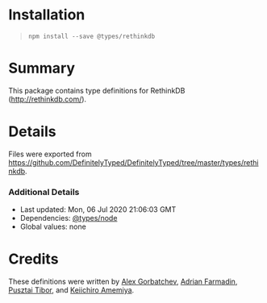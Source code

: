 # Installation
> `npm install --save @types/rethinkdb`

# Summary
This package contains type definitions for RethinkDB (http://rethinkdb.com/).

# Details
Files were exported from https://github.com/DefinitelyTyped/DefinitelyTyped/tree/master/types/rethinkdb.

### Additional Details
 * Last updated: Mon, 06 Jul 2020 21:06:03 GMT
 * Dependencies: [@types/node](https://npmjs.com/package/@types/node)
 * Global values: none

# Credits
These definitions were written by [Alex Gorbatchev](https://github.com/alexgorbatchev), [Adrian Farmadin](https://github.com/AdrianFarmadin), [Pusztai Tibor](https://github.com/kondi), and [Keiichiro Amemiya](https://github.com/hoishin).
